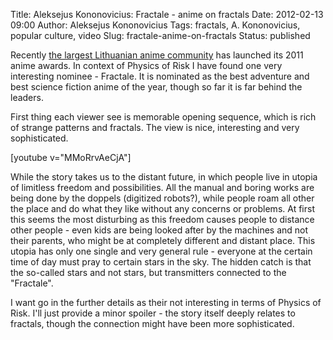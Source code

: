 Title: Aleksejus Kononovicius: Fractale - anime on fractals
Date: 2012-02-13 09:00
Author: Aleksejus Kononovicius
Tags: fractals, A. Kononovicius, popular culture, video
Slug: fractale-anime-on-fractals
Status: published

Recently [the
largest Lithuanian anime community](http://animezona.net) has launched
its 2011 anime awards. In context of Physics of Risk I have found one
very interesting nominee - Fractale. It is nominated as the best
adventure and best science fiction anime of the year, though so far it
is far behind the leaders.

First thing each viewer see is memorable opening sequence, which is rich
of strange patterns and fractals. The view is nice, interesting and very
sophisticated.<!--more-->

[youtube v="MMoRrvAeCjA"]

While the story takes us to the distant future, in which people live in
utopia of limitless freedom and possibilities. All the manual and boring
works are being done by the doppels (digitized robots?), while people
roam all other the place and do what they like without any concerns or
problems. At first this seems the most disturbing as this freedom causes
people to distance other people - even kids are being looked after by
the machines and not their parents, who might be at completely different
and distant place. This utopia has only one single and very
general rule - everyone at the certain time of day must pray to certain
stars in the sky. The hidden catch is that the so-called stars and not
stars, but transmitters connected to the "Fractale".

I want go in the further details as their not interesting in terms of
Physics of Risk. I'll just provide a minor spoiler - the story itself
deeply relates to fractals, though the connection might have been more
sophisticated.
